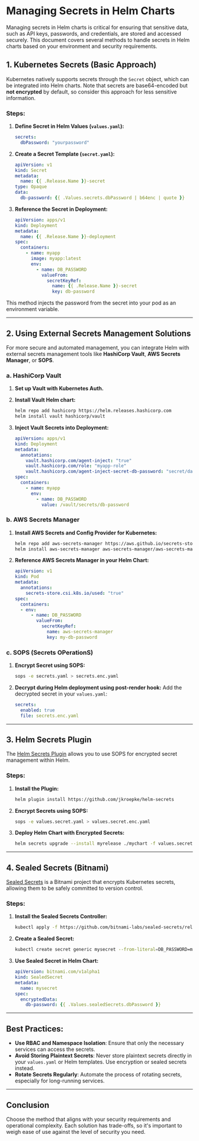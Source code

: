 # Managing Secrets in Helm Charts

Managing secrets in Helm charts is critical for ensuring that sensitive data, such as API keys, passwords, and credentials, are stored and accessed securely. This document covers several methods to handle secrets in Helm charts based on your environment and security requirements.

## 1. Kubernetes Secrets (Basic Approach)

Kubernetes natively supports secrets through the `Secret` object, which can be integrated into Helm charts. Note that secrets are base64-encoded but **not encrypted** by default, so consider this approach for less sensitive information.

### Steps:
1. **Define Secret in Helm Values (`values.yaml`):**
    ```yaml
    secrets:
      dbPassword: "yourpassword"
    ```

2. **Create a Secret Template (`secret.yaml`):**
    ```yaml
    apiVersion: v1
    kind: Secret
    metadata:
      name: {{ .Release.Name }}-secret
    type: Opaque
    data:
      db-password: {{ .Values.secrets.dbPassword | b64enc | quote }}
    ```

3. **Reference the Secret in Deployment:**
    ```yaml
    apiVersion: apps/v1
    kind: Deployment
    metadata:
      name: {{ .Release.Name }}-deployment
    spec:
      containers:
        - name: myapp
          image: myapp:latest
          env:
            - name: DB_PASSWORD
              valueFrom:
                secretKeyRef:
                  name: {{ .Release.Name }}-secret
                  key: db-password
    ```

This method injects the password from the secret into your pod as an environment variable.

---

## 2. Using External Secrets Management Solutions

For more secure and automated management, you can integrate Helm with external secrets management tools like **HashiCorp Vault**, **AWS Secrets Manager**, or **SOPS**.

### a. HashiCorp Vault
1. **Set up Vault with Kubernetes Auth.**
2. **Install Vault Helm chart:**
   ```bash
   helm repo add hashicorp https://helm.releases.hashicorp.com
   helm install vault hashicorp/vault
   ```

3. **Inject Vault Secrets into Deployment:**
   ```yaml
   apiVersion: apps/v1
   kind: Deployment
   metadata:
     annotations:
       vault.hashicorp.com/agent-inject: "true"
       vault.hashicorp.com/role: "myapp-role"
       vault.hashicorp.com/agent-inject-secret-db-password: "secret/data/db#password"
   spec:
     containers:
       - name: myapp
         env:
           - name: DB_PASSWORD
             value: /vault/secrets/db-password
   ```

### b. AWS Secrets Manager
1. **Install AWS Secrets and Config Provider for Kubernetes:**
   ```bash
   helm repo add aws-secrets-manager https://aws.github.io/secrets-store-csi-driver-provider-aws
   helm install aws-secrets-manager aws-secrets-manager/aws-secrets-manager
   ```

2. **Reference AWS Secrets Manager in your Helm Chart:**
   ```yaml
   apiVersion: v1
   kind: Pod
   metadata:
     annotations:
       secrets-store.csi.k8s.io/used: "true"
   spec:
     containers:
     - env:
         - name: DB_PASSWORD
           valueFrom:
             secretKeyRef:
               name: aws-secrets-manager
               key: my-db-password
   ```

### c. SOPS (Secrets OPerationS)
1. **Encrypt Secret using SOPS:**
   ```bash
   sops -e secrets.yaml > secrets.enc.yaml
   ```

2. **Decrypt during Helm deployment using post-render hook:**
   Add the decrypted secret in your `values.yaml`:
   ```yaml
   secrets:
     enabled: true
     file: secrets.enc.yaml
   ```

---

## 3. Helm Secrets Plugin

The [Helm Secrets Plugin](https://github.com/jkroepke/helm-secrets) allows you to use SOPS for encrypted secret management within Helm.

### Steps:
1. **Install the Plugin:**
   ```bash
   helm plugin install https://github.com/jkroepke/helm-secrets
   ```

2. **Encrypt Secrets using SOPS:**
   ```bash
   sops -e values.secret.yaml > values.secret.enc.yaml
   ```

3. **Deploy Helm Chart with Encrypted Secrets:**
   ```bash
   helm secrets upgrade --install myrelease ./mychart -f values.secret.enc.yaml
   ```

---

## 4. Sealed Secrets (Bitnami)

[Sealed Secrets](https://github.com/bitnami-labs/sealed-secrets) is a Bitnami project that encrypts Kubernetes secrets, allowing them to be safely committed to version control.

### Steps:
1. **Install the Sealed Secrets Controller:**
   ```bash
   kubectl apply -f https://github.com/bitnami-labs/sealed-secrets/releases/download/v0.17.4/controller.yaml
   ```

2. **Create a Sealed Secret:**
   ```bash
   kubectl create secret generic mysecret --from-literal=DB_PASSWORD=mydbpassword --dry-run=client -o yaml | kubeseal > sealedsecret.yaml
   ```

3. **Use Sealed Secret in Helm Chart:**
   ```yaml
   apiVersion: bitnami.com/v1alpha1
   kind: SealedSecret
   metadata:
     name: mysecret
   spec:
     encryptedData:
       db-password: {{ .Values.sealedSecrets.dbPassword }}
   ```

---

## Best Practices:
- **Use RBAC and Namespace Isolation**: Ensure that only the necessary services can access the secrets.
- **Avoid Storing Plaintext Secrets**: Never store plaintext secrets directly in your `values.yaml` or Helm templates. Use encryption or sealed secrets instead.
- **Rotate Secrets Regularly**: Automate the process of rotating secrets, especially for long-running services.

---

## Conclusion

Choose the method that aligns with your security requirements and operational complexity. Each solution has trade-offs, so it's important to weigh ease of use against the level of security you need.

```

